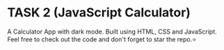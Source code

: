 # TASK 2  (JavaScript Calculator)
A Calculator App with dark mode. Built using HTML, CSS and JavaScript. Feel free to check out the code and don't forget to star the repo.⭐
